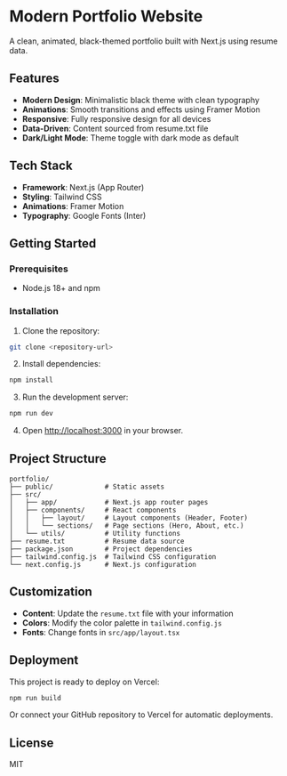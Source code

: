 # Modern Portfolio Website

A clean, animated, black-themed portfolio built with Next.js using resume data.

## Features

- **Modern Design**: Minimalistic black theme with clean typography
- **Animations**: Smooth transitions and effects using Framer Motion
- **Responsive**: Fully responsive design for all devices
- **Data-Driven**: Content sourced from resume.txt file
- **Dark/Light Mode**: Theme toggle with dark mode as default

## Tech Stack

- **Framework**: Next.js (App Router)
- **Styling**: Tailwind CSS
- **Animations**: Framer Motion
- **Typography**: Google Fonts (Inter)

## Getting Started

### Prerequisites

- Node.js 18+ and npm

### Installation

1. Clone the repository:
```bash
git clone <repository-url>
```

2. Install dependencies:
```bash
npm install
```

3. Run the development server:
```bash
npm run dev
```

4. Open [http://localhost:3000](http://localhost:3000) in your browser.

## Project Structure

```
portfolio/
├── public/             # Static assets
├── src/
│   ├── app/            # Next.js app router pages
│   ├── components/     # React components
│   │   ├── layout/     # Layout components (Header, Footer)
│   │   └── sections/   # Page sections (Hero, About, etc.)
│   └── utils/          # Utility functions
├── resume.txt          # Resume data source
├── package.json        # Project dependencies
├── tailwind.config.js  # Tailwind CSS configuration
└── next.config.js      # Next.js configuration
```

## Customization

- **Content**: Update the `resume.txt` file with your information
- **Colors**: Modify the color palette in `tailwind.config.js`
- **Fonts**: Change fonts in `src/app/layout.tsx`

## Deployment

This project is ready to deploy on Vercel:

```bash
npm run build
```

Or connect your GitHub repository to Vercel for automatic deployments.

## License

MIT